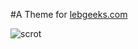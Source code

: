 #A Theme for [lebgeeks.com](https://lebgeeks.com/forums/index.php)

![scrot](https://raw.github.com/venam/lebgeeks-dark-css/master/scrot.png)
